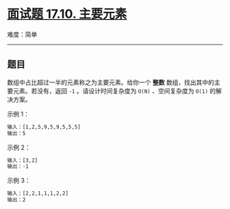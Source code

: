 # [面试题 17.10. 主要元素](https://leetcode-cn.com/problems/find-majority-element-lcci)

难度：简单

---

## 题目

数组中占比超过一半的元素称之为主要元素。给你一个 **整数** 数组，找出其中的主要元素。若没有，返回 `-1` 。请设计时间复杂度为 `O(N)` 、空间复杂度为 `O(1)` 的解决方案。

示例 1：

```txt
输入：[1,2,5,9,5,9,5,5,5]
输出：5
```

示例 2：

```txt
输入：[3,2]
输出：-1
```

示例 3：

```txt
输入：[2,2,1,1,1,2,2]
输出：2
```
